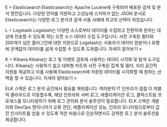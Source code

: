 E = Elasticsearch
Elasticsearch는 Apache Lucene에 구축되어 배포된 검색 및 분석 엔진입니다. 다양한 언어를 지원하고 고성능에 스키마가 없는 JSON 문서로 Elasticsearch는 다양한 로그 분석과 검색 사용 사례에 최고의 선택이 되었습니다.

L = Logstash
Logstash는 다양한 소스로부터 데이터를 수집하고 전환하여 원하는 대상에 전송할 수 있도록 하는 오픈 소스 데이터 수집 도구입니다. 사전 구축된 필터와 200개가 넘은 플러그인에 대한 지원으로 Logstash는 사용자가 데이터 원본이나 유형에 관계없이 데이터를 쉽게 수집할 수 있도록 도와줍니다. 자세히 알아보기 »

K = Kibana
Kibana는 로그 및 이벤트 검토에 사용하는 데이터 시각화 및 탐색 도구입니다. Kibana는 사용하기 쉽고 대화형 차트와 사전 구축된 집계 및 필터, 지리 공간적 지원을 제공하고 이를 사용해 Elasticsearch에 저장된 데이터를 시각화할 때 원하는 선택을 할 수 있습니다. 자세히 알아보기 »

ELK 스택은 로그 분석 공간에서 필요를 채워줍니다. 여러분의 IT 인프라가 점점 더 퍼블릭 클라우드로 이동할수록, 해당 인프라와 서버 로그, 애플리케이션 로그, 클릭스트림 프로세스를 모니터링하기 위해 로그 관리와 분석 솔루션이 필요합니다. ELK 스택은 개발자와 DevOps 엔지니어가 오류 진단, 애플리케이션 성능, 인프라 모니터링으로부터 값진 인사이트를 얻을 수 있도록 적은 비용으로 단순하면서도 강력한 로그 분석 솔루션을 제공합니다.
